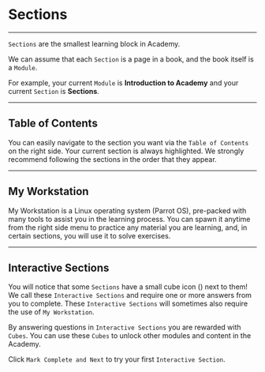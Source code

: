 # Sections

------

`Sections` are the smallest learning block in Academy.

We can assume that each `Section` is a page in a book, and the book itself is a `Module`.

For example, your current `Module` is **Introduction to Academy** and your current `Section` is **Sections**.

------

## Table of Contents

You can easily navigate to the section you want via the `Table of Contents` on the right side. Your current section is always highlighted. We strongly recommend following the sections in the order that they appear.

------

## My Workstation

My Workstation is a Linux operating system (Parrot OS), pre-packed with many tools to assist you in the learning process. You can spawn it anytime from the right side menu to practice any material you are learning, and, in certain sections, you will use it to solve exercises.

------

## Interactive Sections

You will notice that some `Sections` have a small cube icon () next to them! We call these `Interactive Sections` and require one or more answers from you to complete. These `Interactive Sections` will sometimes also require the use of `My Workstation`.

By answering questions in `Interactive Sections` you are rewarded with `Cubes`. You can use these `Cubes` to unlock other modules and content in the Academy.

Click `Mark Complete and Next` to try your first `Interactive Section`.